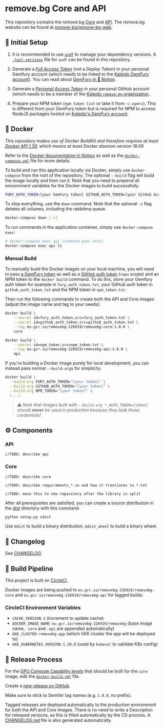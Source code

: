 # remove.bg Core and API

This repository contains the remove.bg [Core](core) and [API](api). The remove.bg website can be found at [remove-bg/remove-bg-web](https://github.com/remove-bg/remove-bg-web).

## 🚧 Initial Setup

1) It is recommended to use [`asdf`](https://asdf-vm.com/) to manage your dependency versions. A
   [`.tool-versions`](.tool-versions) file for `asdf` can be found in this repository.

1) Generate a [_Full Access Token_](https://gemfury.com/help/tokens/) (not a _Deploy Token_) in your personal Gemfury
   account (which needs to be linked to the [Kaleido GemFury account](https://manage.fury.io/manage/kaleido/)). You can
   read about [GemFury in 📝 Notion](https://www.notion.so/kaleidoai/GemFury-374c03b9452c4c839d9efb6276369bed).

1) Generate a [_Personal Access Token_](https://docs.github.com/en/github/authenticating-to-github/keeping-your-account-and-data-secure/creating-a-personal-access-token)
   in your personal GitHub account (which needs to be a member of the [Kaleido `remove-bg` organization](https://github.com/remove-bg).

1) Prepare your NPM token (`npm token list` or take it from `~/.npmrc`). This is different from your GemFury token but
   is required for NPM to access NodeJS packages hosted on [Kaleido's GemFury account](https://manage.fury.io/manage/kaleido/).

## 🐳  Docker

_This repository makes use of Docker BuildKit and therefore requires at least [Docker API 1.39](https://docs.docker.com/engine/api/v1.39/),
which means at least Docker daemon version 18.09._

Refer to the [Docker documentation in Notion](https://www.notion.so/kaleidoai/Docker-3c26c83098a84644bbe14194e5725280) as well
as the [`docker-compose.yml`](docker-compose.yml) file for more details.

To build and run this application locally via Docker, simply use `docker-compose` from the root of the repository. The optional
`--build` flag will build the image locally and then run it. Note that you need to prepend all enviornment variables for the
Docker images to build successfully.

```bash
FURY_AUTH_TOKEN=[your GemFury token] GITHUB_AUTH_TOKEN=[your GitHub Access token] NPM_TOKEN=[your NPM token] docker-compose up [--build]
```

To stop everything, use the `down` command. Note that the optional `-v` flag deletes all volumes, including the rabbitmq queue.

```bash
docker-compose down [-v]
```

To run commands in the application container, simply use `docker-compose exec`:

```bash
# docker-compose exec api [command goes here]
docker-compose exec api ls
```

### Manual Build

To manually build the Docker images on your local machine, you will need to pass [a GemFury token](https://gemfury.com/help/tokens/) as well
as a [GitHub auth token](https://github.com/settings/tokens) (`repo` scope) and an NPM token to the `docker build` command. To do this, store
your Gemfury auth token for example in `fury_auth_token.txt`, your GitHub auth token in `github_auth_token.txt` and the NPM token in `npm_token.txt`.

Then run the following commands to create both the API and Core images (adjust the image name and tag to your needs):

```bash
docker build \
    --secret id=fury_auth_token,src=fury_auth_token.txt \
    --secret id=github_auth_token,src=github_auth_token.txt \
    --tag eu.gcr.io/removebg-226919/removebg-core:1.0.0 \
    core

docker build \
    --secret id=npm_token,src=npm_token.txt \
    --tag eu.gcr.io/removebg-226919/removebg-api:1.0.0 \
    api
```

If you're building a Docker image purely for local development, you can instead pass normal `--build-arg`s for simplicity:

```bash
docker build \
  --build-arg FURY_AUTH_TOKEN="[your token]" \
  --build-arg GITHUB_AUTH_TOKEN="[your token]" \
  --build-arg NPM_TOKEN="[your token]" \
  [...]
```

> ⚠️ _Note that images built with `--build-arg *_AUTH_TOKEN=[token]` should **never** be used in production because they leak those credentials!_

## ⚙️ Components

### API

`//TODO: describe api`

### Core

`//TODO: describe core`

`//TODO: describe requirements_*.in and how it translates to *.txt`

`//TODO: move this to new repository after the library is split`

After all prerequisites are satisfied, you can create a source distribution in the [dist](core/dist) directory
with this command.

```bash
python setup.py sdist
```

Use `bdist` to build a binary distribution, `bdist_wheel` to build a binary wheel.

## 📝 Changelog

See [CHANGELOG](CHANGELOG.md).

## 🧱 Build Pipeline

This project is built on [CircleCI](https://app.circleci.com/pipelines/github/remove-bg/kaleido-removebg).

Docker images are being pushed to `eu.gcr.io/removebg-226919/removebg-core` and `eu.gcr.io/removebg-226919/removebg-api` for tagged builds.

### CircleCI Environment Variables

- `CACHE_VERSION`: `2` (increment to update cache)
- `DOCKER_IMAGE_NAME`: `eu.gcr.io/removebg-226919/removebg` (base image name, `-core` and `-api` are appended automatically)
- `GKE_CLUSTER`: `removebg-app` (which GKE cluster the app will be deployed to)
- `GKE_KUBERNETES_VERSION`: `1.20.8` (used by `kubeval` to validate K8s config)

## 🚚 Release Process

For the [GPU Compute Capability levels](https://arnon.dk/matching-sm-architectures-arch-and-gencode-for-various-nvidia-cards/)
that should be built for the `core` image, edit the [`docker-build.yml`](core/docker-build.yml) file.

Create a [new release on GitHub](https://github.com/remove-bg/kaleido-removebg/releases).

Make sure to stick to SemVer tag names (e.g. `1.0.0`, no prefix).

Tagged releases are deployed automatically to the production environment for both the API and Core images. There is no need to write
a Description for released versions, as this is filled automatically by the CD process. A [CHANGELOG.md](CHANGELOG.md) file is also
generated automatically.
